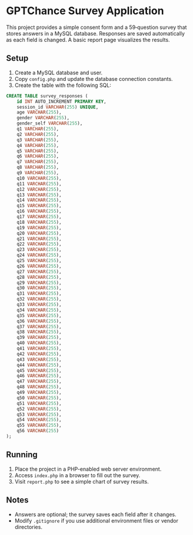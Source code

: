 # GPTChance Survey Application

This project provides a simple consent form and a 59‑question survey that stores answers in a MySQL database. Responses are saved automatically as each field is changed. A basic report page visualizes the results.

## Setup
1. Create a MySQL database and user.
2. Copy `config.php` and update the database connection constants.
3. Create the table with the following SQL:

```sql
CREATE TABLE survey_responses (
    id INT AUTO_INCREMENT PRIMARY KEY,
    session_id VARCHAR(255) UNIQUE,
    age VARCHAR(255),
    gender VARCHAR(255),
    gender_self VARCHAR(255),
    q1 VARCHAR(255),
    q2 VARCHAR(255),
    q3 VARCHAR(255),
    q4 VARCHAR(255),
    q5 VARCHAR(255),
    q6 VARCHAR(255),
    q7 VARCHAR(255),
    q8 VARCHAR(255),
    q9 VARCHAR(255),
    q10 VARCHAR(255),
    q11 VARCHAR(255),
    q12 VARCHAR(255),
    q13 VARCHAR(255),
    q14 VARCHAR(255),
    q15 VARCHAR(255),
    q16 VARCHAR(255),
    q17 VARCHAR(255),
    q18 VARCHAR(255),
    q19 VARCHAR(255),
    q20 VARCHAR(255),
    q21 VARCHAR(255),
    q22 VARCHAR(255),
    q23 VARCHAR(255),
    q24 VARCHAR(255),
    q25 VARCHAR(255),
    q26 VARCHAR(255),
    q27 VARCHAR(255),
    q28 VARCHAR(255),
    q29 VARCHAR(255),
    q30 VARCHAR(255),
    q31 VARCHAR(255),
    q32 VARCHAR(255),
    q33 VARCHAR(255),
    q34 VARCHAR(255),
    q35 VARCHAR(255),
    q36 VARCHAR(255),
    q37 VARCHAR(255),
    q38 VARCHAR(255),
    q39 VARCHAR(255),
    q40 VARCHAR(255),
    q41 VARCHAR(255),
    q42 VARCHAR(255),
    q43 VARCHAR(255),
    q44 VARCHAR(255),
    q45 VARCHAR(255),
    q46 VARCHAR(255),
    q47 VARCHAR(255),
    q48 VARCHAR(255),
    q49 VARCHAR(255),
    q50 VARCHAR(255),
    q51 VARCHAR(255),
    q52 VARCHAR(255),
    q53 VARCHAR(255),
    q54 VARCHAR(255),
    q55 VARCHAR(255),
    q56 VARCHAR(255)
);
```

## Running
1. Place the project in a PHP-enabled web server environment.
2. Access `index.php` in a browser to fill out the survey.
3. Visit `report.php` to see a simple chart of survey results.

## Notes
* Answers are optional; the survey saves each field after it changes.
* Modify `.gitignore` if you use additional environment files or vendor directories.

